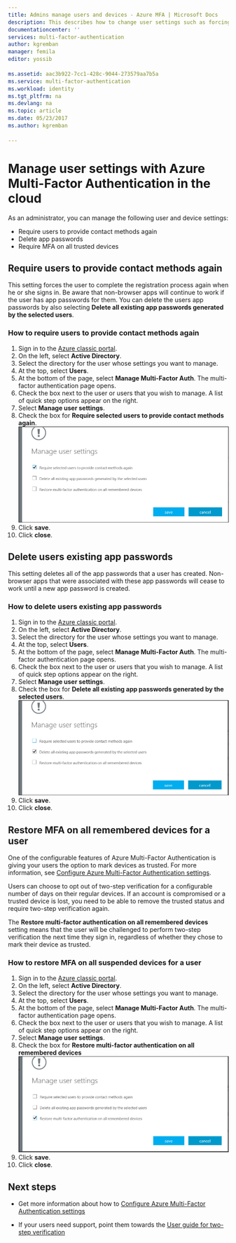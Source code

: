 ```yaml
---
title: Admins manage users and devices - Azure MFA | Microsoft Docs
description: This describes how to change user settings such as forcing the users to do the proof-up process again.
documentationcenter: ''
services: multi-factor-authentication
author: kgremban
manager: femila
editor: yossib

ms.assetid: aac3b922-7cc1-428c-9044-273579aa7b5a
ms.service: multi-factor-authentication
ms.workload: identity
ms.tgt_pltfrm: na
ms.devlang: na
ms.topic: article
ms.date: 05/23/2017
ms.author: kgremban

---
```

# Manage user settings with Azure Multi-Factor Authentication in the cloud
As an administrator, you can manage the following user and device settings:

* Require users to provide contact methods again
* Delete app passwords
* Require MFA on all trusted devices 

## Require users to provide contact methods again
This setting forces the user to complete the registration process again when he or she signs in. Be aware that non-browser apps will continue to work if the user has app passwords for them.  You can delete the users app passwords by also selecting **Delete all existing app passwords generated by the selected users**.

### How to require users to provide contact methods again
1. Sign in to the [Azure classic portal](https://manage.windowsazure.com).
2. On the left, select **Active Directory**.
3. Select the directory for the user whose settings you want to manage.
4. At the top, select **Users**.
5. At the bottom of the page, select **Manage Multi-Factor Auth**. The multi-factor authentication page opens.
6. Check the box next to the user or users that you wish to manage. A list of quick step options appear on the right. 
7. Select **Manage user settings**.
8. Check the box for **Require selected users to provide contact methods again**.
   ![Provide contact methods](./media/multi-factor-authentication-manage-users-and-devices/reproofup.png)
9. Click **save**.
10. Click **close**.

## Delete users existing app passwords
This setting deletes all of the app passwords that a user has created. Non-browser apps that were associated with these app passwords will cease to work until a new app password is created.

### How to delete users existing app passwords
1. Sign in to the [Azure classic portal](https://manage.windowsazure.com).
2. On the left, select **Active Directory**.
3. Select the directory for the user whose settings you want to manage.
4. At the top, select **Users**.
5. At the bottom of the page, select **Manage Multi-Factor Auth**. The multi-factor authentication page opens.
6. Check the box next to the user or users that you wish to manage. A list of quick step options appear on the right. 
7. Select **Manage user settings**.
8. Check the box for **Delete all existing app passwords generated by the selected users**.
   ![Delete app passwords](./media/multi-factor-authentication-manage-users-and-devices/deleteapppasswords.png)
9. Click **save**.
10. Click **close**.

## Restore MFA on all remembered devices for a user
One of the configurable features of Azure Multi-Factor Authentication is giving your users the option to mark devices as trusted. For more information, see [Configure Azure Multi-Factor Authentication settings](multi-factor-authentication-whats-next.md#remember-multi-factor-authentication-for-devices-that-users-trust).

Users can choose to opt out of two-step verification for a configurable number of days on their regular devices. If an account is compromised or a trusted device is lost, you need to be able to remove the trusted status and require two-step verification again.

The **Restore multi-factor authentication on all remembered devices** setting means that the user will be challenged to perform two-step verification the next time they sign in, regardless of whether they chose to mark their device as trusted. 

### How to restore MFA on all suspended devices for a user
1. Sign in to the [Azure classic portal](https://manage.windowsazure.com).
2. On the left, select **Active Directory**.
3. Select the directory for the user whose settings you want to manage.
4. At the top, select **Users**.
5. At the bottom of the page, select **Manage Multi-Factor Auth**. The multi-factor authentication page opens.
6. Check the box next to the user or users that you wish to manage. A list of quick step options appear on the right. 
7. Select **Manage user settings**.
8. Check the box for **Restore multi-factor authentication on all remembered devices**
   ![Delete app passwords](./media/multi-factor-authentication-manage-users-and-devices/rememberdevices.png)
9. Click **save**.
10. Click **close**.

## Next steps

- Get more information about how to [Configure Azure Multi-Factor Authentication settings](multi-factor-authentication-whats-next.md)

- If your users need support, point them towards the [User guide for two-step verification](./end-user/multi-factor-authentication-end-user.md)
